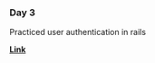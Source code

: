### Day 3
Practiced user authentication in rails

**[Link](https://github.com/rokimoto/auth_practice)**